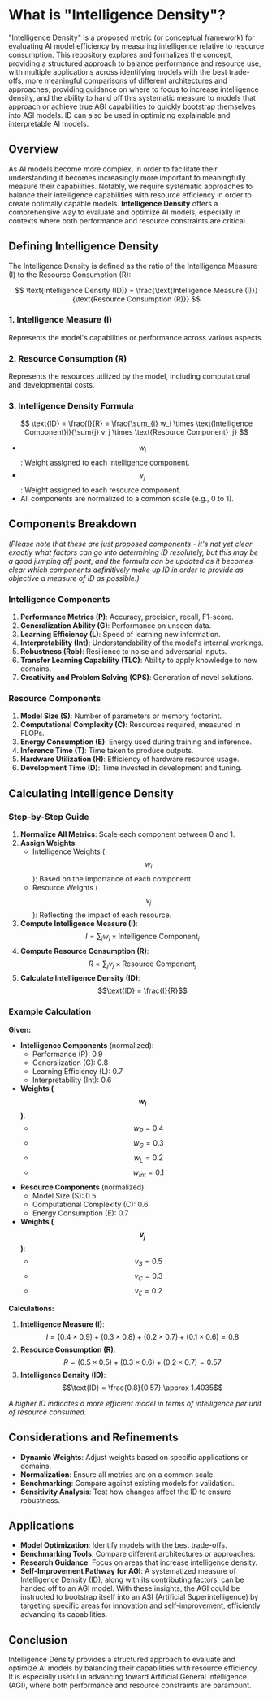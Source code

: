 # What is "Intelligence Density"?
"Intelligence Density" is a proposed metric (or conceptual framework) for evaluating AI model efficiency by measuring intelligence relative to resource consumption. This repository explores and formalizes the concept, providing a structured approach to balance performance and resource use, with multiple applications across identifying models with the best trade-offs, more meaningful comparisons of different architectures and approaches, providing guidance on where to focus to increase intelligence density, and the ability to hand off this systematic measure to models that approach or achieve true AGI capabilities to quickly bootstrap themselves into ASI models. ID can also be used in optimizing explainable and interpretable AI models.

## Overview

As AI models become more complex, in order to facilitate their understanding it becomes increasingly more important to meaningfully measure their capabilities. Notably, we require systematic approaches to balance their intelligence capabilities with resource efficiency in order to create optimally capable models. **Intelligence Density** offers a comprehensive way to evaluate and optimize AI models, especially in contexts where both performance and resource constraints are critical.

## Defining Intelligence Density

The Intelligence Density is defined as the ratio of the Intelligence Measure (I) to the Resource Consumption (R):

$$
\text{Intelligence Density (ID)} = \frac{\text{Intelligence Measure (I)}}{\text{Resource Consumption (R)}}
$$

### 1. Intelligence Measure (I)

Represents the model's capabilities or performance across various aspects.

### 2. Resource Consumption (R)

Represents the resources utilized by the model, including computational and developmental costs.

### 3. Intelligence Density Formula

$$
\text{ID} = \frac{I}{R} = \frac{\sum_{i} w_i \times \text{Intelligence Component}i}{\sum{j} v_j \times \text{Resource Component}_j}
$$

- $$w_i$$: Weight assigned to each intelligence component.
- $$v_j$$​: Weight assigned to each resource component.
- All components are normalized to a common scale (e.g., 0 to 1).

## Components Breakdown

*(Please note that these are just proposed components - it's not yet clear exactly what factors can go into determining ID resolutely, but this may be a good jumping off point, and the formula can be updated as it becomes clear which components definitively make up ID in order to provide as objective a measure of ID as possible.)*

### Intelligence Components

1. **Performance Metrics (P)**: Accuracy, precision, recall, F1-score.
2. **Generalization Ability (G)**: Performance on unseen data.
3. **Learning Efficiency (L)**: Speed of learning new information.
4. **Interpretability (Int)**: Understandability of the model's internal workings.
5. **Robustness (Rob)**: Resilience to noise and adversarial inputs.
6. **Transfer Learning Capability (TLC)**: Ability to apply knowledge to new domains.
7. **Creativity and Problem Solving (CPS)**: Generation of novel solutions.

### Resource Components

1. **Model Size (S)**: Number of parameters or memory footprint.
2. **Computational Complexity (C)**: Resources required, measured in FLOPs.
3. **Energy Consumption (E)**: Energy used during training and inference.
4. **Inference Time (T)**: Time taken to produce outputs.
5. **Hardware Utilization (H)**: Efficiency of hardware resource usage.
6. **Development Time (D)**: Time invested in development and tuning.

## Calculating Intelligence Density

### Step-by-Step Guide

1. **Normalize All Metrics**: Scale each component between 0 and 1.
2. **Assign Weights**:
    - Intelligence Weights ($$w_i$$​): Based on the importance of each component.
    - Resource Weights ($$v_j$$​): Reflecting the impact of each resource.
3. **Compute Intelligence Measure (I)**: $$I = \sum_{i} w_i \times \text{Intelligence Component}_i$$
4. **Compute Resource Consumption (R)**: $$R = \sum_{j} v_j \times \text{Resource Component}_j$$
5. **Calculate Intelligence Density (ID)**: $$\text{ID} = \frac{I}{R}$$

### Example Calculation

**Given:**

- **Intelligence Components** (normalized):
    - Performance (P): 0.9
    - Generalization (G): 0.8
    - Learning Efficiency (L): 0.7
    - Interpretability (Int): 0.6
- **Weights ($$w_i$$​)**:
    - $$w_P = 0.4$$
    - $$w_G = 0.3$$
    - $$w_L = 0.2$$
    - $$w_{Int} = 0.1$$
- **Resource Components** (normalized):
    - Model Size (S): 0.5
    - Computational Complexity (C): 0.6
    - Energy Consumption (E): 0.7
- **Weights ($$v_j$$)**:
    - $$v_S = 0.5$$
    - $$v_C = 0.3$$
    - $$v_E = 0.2$$

**Calculations:**

1. **Intelligence Measure (I)**: $$I = (0.4 \times 0.9) + (0.3 \times 0.8) + (0.2 \times 0.7) + (0.1 \times 0.6) = 0.8$$
2. **Resource Consumption (R)**: $$R = (0.5 \times 0.5) + (0.3 \times 0.6) + (0.2 \times 0.7) = 0.57$$
3. **Intelligence Density (ID)**: $$\text{ID} = \frac{0.8}{0.57} \approx 1.4035$$

*A higher ID indicates a more efficient model in terms of intelligence per unit of resource consumed.*

## Considerations and Refinements

- **Dynamic Weights**: Adjust weights based on specific applications or domains.
- **Normalization**: Ensure all metrics are on a common scale.
- **Benchmarking**: Compare against existing models for validation.
- **Sensitivity Analysis**: Test how changes affect the ID to ensure robustness.

## Applications

- **Model Optimization**: Identify models with the best trade-offs.
- **Benchmarking Tools**: Compare different architectures or approaches.
- **Research Guidance**: Focus on areas that increase intelligence density.
- **Self-Improvement Pathway for AGI**: A systematized measure of Intelligence Density (ID), along with its contributing factors, can be handed off to an AGI model. With these insights, the AGI could be instructed to bootstrap itself into an ASI (Artificial Superintelligence) by targeting specific areas for innovation and self-improvement, efficiently advancing its capabilities.

## Conclusion

Intelligence Density provides a structured approach to evaluate and optimize AI models by balancing their capabilities with resource efficiency. It is especially useful in advancing toward Artificial General Intelligence (AGI), where both performance and resource constraints are paramount.

